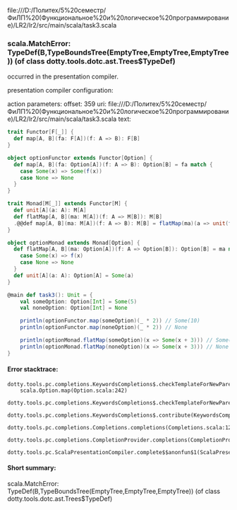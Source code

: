 file:///D:/Политех/5%20семестр/ФиЛП%20(Функциональное%20и%20логическое%20программирование)/LR2/lr2/src/main/scala/task3.scala
### scala.MatchError: TypeDef(B,TypeBoundsTree(EmptyTree,EmptyTree,EmptyTree)) (of class dotty.tools.dotc.ast.Trees$TypeDef)

occurred in the presentation compiler.

presentation compiler configuration:


action parameters:
offset: 359
uri: file:///D:/Политех/5%20семестр/ФиЛП%20(Функциональное%20и%20логическое%20программирование)/LR2/lr2/src/main/scala/task3.scala
text:
```scala
trait Functor[F[_]] {
  def map[A, B](fa: F[A])(f: A => B): F[B]
}

object optionFunctor extends Functor[Option] {
  def map[A, B](fa: Option[A])(f: A => B): Option[B] = fa match {
    case Some(x) => Some(f(x))
    case None => None
  }
}

trait Monad[M[_]] extends Functor[M] {
  def unit[A](a: A): M[A]
  def flatMap[A, B](ma: M[A])(f: A => M[B]): M[B]
  .@@def map[A, B](ma: M[A])(f: A => B): M[B] = flatMap(ma)(a => unit(f(a)))
}

object optionMonad extends Monad[Option] {
  def flatMap[A, B](ma: Option[A])(f: A => Option[B]): Option[B] = ma match {
    case Some(x) => f(x)
    case None => None
  }
  def unit[A](a: A): Option[A] = Some(a)
}

@main def task3(): Unit = {
    val someOption: Option[Int] = Some(5)
    val noneOption: Option[Int] = None

    println(optionFunctor.map(someOption)(_ * 2)) // Some(10)
    println(optionFunctor.map(noneOption)(_ * 2)) // None

    println(optionMonad.flatMap(someOption)(x => Some(x + 3))) // Some(8)
    println(optionMonad.flatMap(noneOption)(x => Some(x + 3))) // None
}
```



#### Error stacktrace:

```
dotty.tools.pc.completions.KeywordsCompletions$.checkTemplateForNewParents$$anonfun$2(KeywordsCompletions.scala:218)
	scala.Option.map(Option.scala:242)
	dotty.tools.pc.completions.KeywordsCompletions$.checkTemplateForNewParents(KeywordsCompletions.scala:215)
	dotty.tools.pc.completions.KeywordsCompletions$.contribute(KeywordsCompletions.scala:44)
	dotty.tools.pc.completions.Completions.completions(Completions.scala:122)
	dotty.tools.pc.completions.CompletionProvider.completions(CompletionProvider.scala:90)
	dotty.tools.pc.ScalaPresentationCompiler.complete$$anonfun$1(ScalaPresentationCompiler.scala:146)
```
#### Short summary: 

scala.MatchError: TypeDef(B,TypeBoundsTree(EmptyTree,EmptyTree,EmptyTree)) (of class dotty.tools.dotc.ast.Trees$TypeDef)